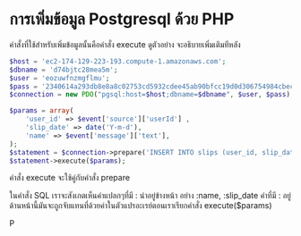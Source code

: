 # การเพิ่มข้อมูล Postgresql ด้วย PHP

คำสั่งที่ใช้สำหรับเพิ่มข้อมูลนั้นคือคำสั่ง execute ดูตัวอย่าง จะอธิบายเพิ่มเติมทีหลัง

```php
$host = 'ec2-174-129-223-193.compute-1.amazonaws.com';
$dbname = 'd74bjtc28mea5m';
$user = 'eozuwfnzmgflmu';
$pass = '2340614a293db8e8a8c02753cd5932cdee45ab90bfcc19d0d306754984cbece1';
$connection = new PDO("pgsql:host=$host;dbname=$dbname", $user, $pass); 

$params = array(
    'user_id' => $event['source']['userId'] ,
    'slip_date' => date('Y-m-d'),
    'name' => $event['message']['text'],
);
$statement = $connection->prepare('INSERT INTO slips (user_id, slip_date, name) VALUES (:user_id, :slip_date, :name)');
$statement->execute($params);
```

คำสั่ง execute จะใช้คู่กับคำสั่ง prepare

ในคำสั่ง SQL เราจะสังเกตเห็นคำแปลกๆที่มี : นำอยู่ข้างหน้า อย่าง :name, :slip\_date คำที่มี : อยู่ด้านหน้านี้มันจะถูกจับแทนที่ด้วยค่าในตัวแปรอะเรย์ตอนเราเรียกคำสั่ง execute\($params\)

P


